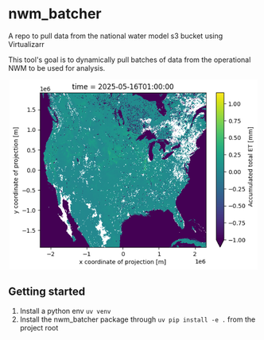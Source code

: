 # nwm_batcher
A repo to pull data from the national water model s3 bucket using Virtualizarr

This tool's goal is to dynamically pull batches of data from the operational NWM to be used for analysis.

<p align="center">
  <img src="docs/img/output.png" alt="Accumulated Total ET" width="500"/>
</p>

## Getting started
1. Install a python env `uv venv`
2. Install the nwm_batcher package through `uv pip install -e .` from the project root
